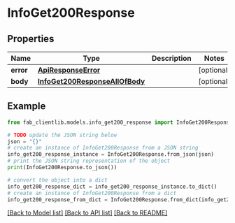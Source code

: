 # InfoGet200Response


## Properties

Name | Type | Description | Notes
------------ | ------------- | ------------- | -------------
**error** | [**ApiResponseError**](ApiResponseError.md) |  | [optional] 
**body** | [**InfoGet200ResponseAllOfBody**](InfoGet200ResponseAllOfBody.md) |  | [optional] 

## Example

```python
from fab_clientlib.models.info_get200_response import InfoGet200Response

# TODO update the JSON string below
json = "{}"
# create an instance of InfoGet200Response from a JSON string
info_get200_response_instance = InfoGet200Response.from_json(json)
# print the JSON string representation of the object
print(InfoGet200Response.to_json())

# convert the object into a dict
info_get200_response_dict = info_get200_response_instance.to_dict()
# create an instance of InfoGet200Response from a dict
info_get200_response_from_dict = InfoGet200Response.from_dict(info_get200_response_dict)
```
[[Back to Model list]](../README.md#documentation-for-models) [[Back to API list]](../README.md#documentation-for-api-endpoints) [[Back to README]](../README.md)


